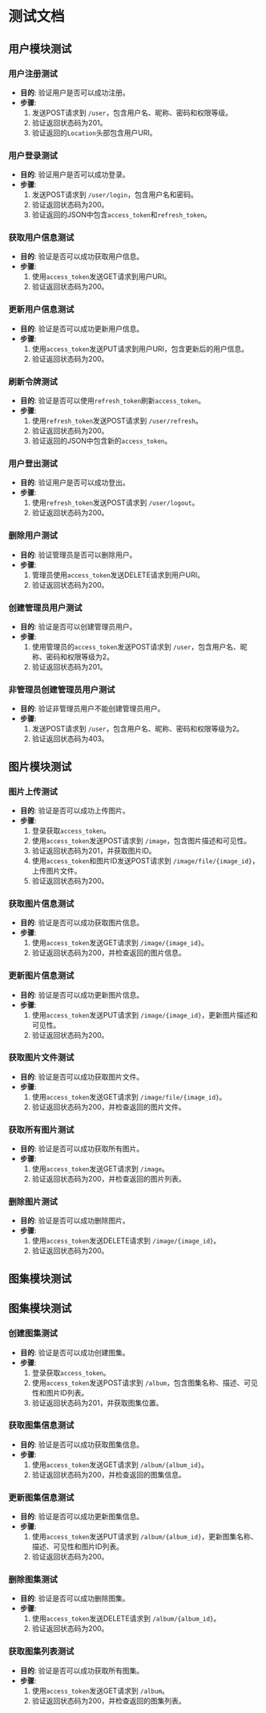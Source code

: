 # 测试文档

## 用户模块测试

### 用户注册测试

- **目的**: 验证用户是否可以成功注册。
- **步骤**:
  1. 发送POST请求到 `/user`，包含用户名、昵称、密码和权限等级。
  2. 验证返回状态码为201。
  3. 验证返回的`Location`头部包含用户URI。

### 用户登录测试

- **目的**: 验证用户是否可以成功登录。
- **步骤**:
  1. 发送POST请求到 `/user/login`，包含用户名和密码。
  2. 验证返回状态码为200。
  3. 验证返回的JSON中包含`access_token`和`refresh_token`。

### 获取用户信息测试

- **目的**: 验证是否可以成功获取用户信息。
- **步骤**:
  1. 使用`access_token`发送GET请求到用户URI。
  2. 验证返回状态码为200。

### 更新用户信息测试

- **目的**: 验证是否可以成功更新用户信息。
- **步骤**:
  1. 使用`access_token`发送PUT请求到用户URI，包含更新后的用户信息。
  2. 验证返回状态码为200。

### 刷新令牌测试

- **目的**: 验证是否可以使用`refresh_token`刷新`access_token`。
- **步骤**:
  1. 使用`refresh_token`发送POST请求到 `/user/refresh`。
  2. 验证返回状态码为200。
  3. 验证返回的JSON中包含新的`access_token`。

### 用户登出测试

- **目的**: 验证用户是否可以成功登出。
- **步骤**:
  1. 使用`refresh_token`发送POST请求到 `/user/logout`。
  2. 验证返回状态码为200。

### 删除用户测试

- **目的**: 验证管理员是否可以删除用户。
- **步骤**:
  1. 管理员使用`access_token`发送DELETE请求到用户URI。
  2. 验证返回状态码为200。

### 创建管理员用户测试

- **目的**: 验证是否可以创建管理员用户。
- **步骤**:
  1. 使用管理员的`access_token`发送POST请求到 `/user`，包含用户名、昵称、密码和权限等级为2。
  2. 验证返回状态码为201。

### 非管理员创建管理员用户测试

- **目的**: 验证非管理员用户不能创建管理员用户。
- **步骤**:
  1. 发送POST请求到 `/user`，包含用户名、昵称、密码和权限等级为2。
  2. 验证返回状态码为403。

## 图片模块测试

### 图片上传测试

- **目的**: 验证是否可以成功上传图片。
- **步骤**:
  1. 登录获取`access_token`。
  2. 使用`access_token`发送POST请求到 `/image`，包含图片描述和可见性。
  3. 验证返回状态码为201，并获取图片ID。
  4. 使用`access_token`和图片ID发送POST请求到 `/image/file/{image_id}`，上传图片文件。
  5. 验证返回状态码为200。

### 获取图片信息测试

- **目的**: 验证是否可以成功获取图片信息。
- **步骤**:
  1. 使用`access_token`发送GET请求到 `/image/{image_id}`。
  2. 验证返回状态码为200，并检查返回的图片信息。

### 更新图片信息测试

- **目的**: 验证是否可以成功更新图片信息。
- **步骤**:
  1. 使用`access_token`发送PUT请求到 `/image/{image_id}`，更新图片描述和可见性。
  2. 验证返回状态码为200。

### 获取图片文件测试

- **目的**: 验证是否可以成功获取图片文件。
- **步骤**:
  1. 使用`access_token`发送GET请求到 `/image/file/{image_id}`。
  2. 验证返回状态码为200，并检查返回的图片文件。

### 获取所有图片测试

- **目的**: 验证是否可以成功获取所有图片。
- **步骤**:
  1. 使用`access_token`发送GET请求到 `/image`。
  2. 验证返回状态码为200，并检查返回的图片列表。

### 删除图片测试

- **目的**: 验证是否可以成功删除图片。
- **步骤**:
  1. 使用`access_token`发送DELETE请求到 `/image/{image_id}`。
  2. 验证返回状态码为200。

## 图集模块测试
## 图集模块测试

### 创建图集测试

- **目的**: 验证是否可以成功创建图集。
- **步骤**:
  1. 登录获取`access_token`。
  2. 使用`access_token`发送POST请求到 `/album`，包含图集名称、描述、可见性和图片ID列表。
  3. 验证返回状态码为201，并获取图集位置。

### 获取图集信息测试

- **目的**: 验证是否可以成功获取图集信息。
- **步骤**:
  1. 使用`access_token`发送GET请求到 `/album/{album_id}`。
  2. 验证返回状态码为200，并检查返回的图集信息。

### 更新图集信息测试

- **目的**: 验证是否可以成功更新图集信息。
- **步骤**:
  1. 使用`access_token`发送PUT请求到 `/album/{album_id}`，更新图集名称、描述、可见性和图片ID列表。
  2. 验证返回状态码为200。

### 删除图集测试

- **目的**: 验证是否可以成功删除图集。
- **步骤**:
  1. 使用`access_token`发送DELETE请求到 `/album/{album_id}`。
  2. 验证返回状态码为200。

### 获取图集列表测试

- **目的**: 验证是否可以成功获取所有图集。
- **步骤**:
  1. 使用`access_token`发送GET请求到 `/album`。
  2. 验证返回状态码为200，并检查返回的图集列表。
